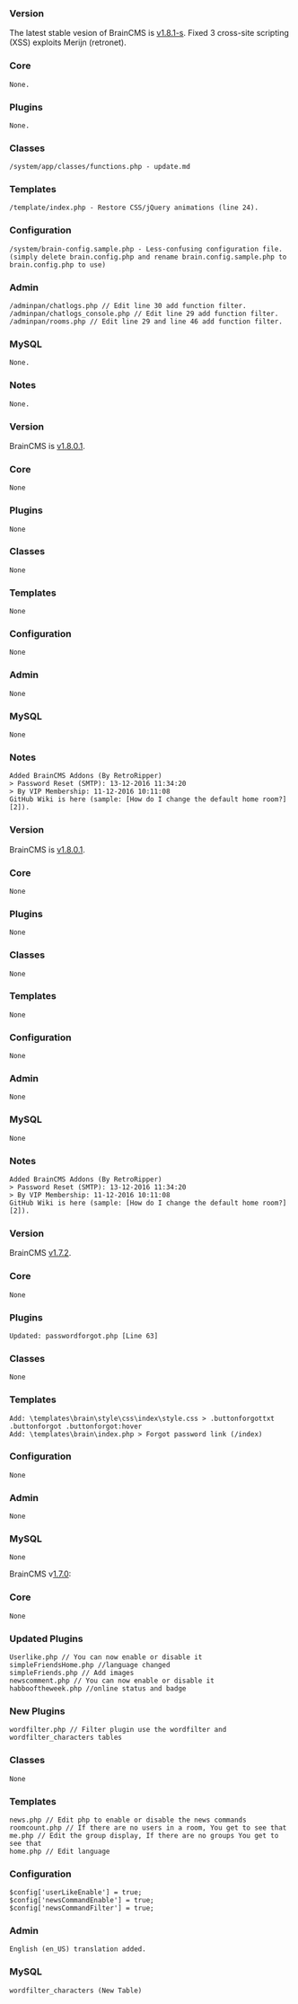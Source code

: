 ### Version ###
The latest stable vesion of BrainCMS is [v1.8.1-s][1]. Fixed 3 cross-site scripting (XSS) exploits Merijn (retronet).

### Core ###
	None.

### Plugins ###
	None.

### Classes ###
	/system/app/classes/functions.php - update.md

### Templates ###
	/template/index.php - Restore CSS/jQuery animations (line 24).
    
### Configuration ###
	/system/brain-config.sample.php - Less-confusing configuration file. (simply delete brain.config.php and rename brain.config.sample.php to brain.config.php to use)

### Admin ###
	/adminpan/chatlogs.php // Edit line 30 add function filter.
	/adminpan/chatlogs_console.php // Edit line 29 add function filter.
	/adminpan/rooms.php // Edit line 29 and line 46 add function filter.
   
### MySQL ###
	None.
    
### Notes ###
	None.


### Version ###
BrainCMS is [v1.8.0.1][1].

### Core ###
	None

### Plugins ###
	None

### Classes ###
	None

### Templates ###
	None
    
### Configuration ###
	None

### Admin ###
	None
    
### MySQL ###
	None
    
### Notes ###
	Added BrainCMS Addons (By RetroRipper)
    > Password Reset (SMTP): 13-12-2016 11:34:20
    > By VIP Membership: 11-12-2016 10:11:08
    GitHub Wiki is here (sample: [How do I change the default home room?][2]).
	
	
### Version ###
BrainCMS is [v1.8.0.1][1].

### Core ###
	None

### Plugins ###
	None

### Classes ###
	None

### Templates ###
	None
    
### Configuration ###
	None

### Admin ###
	None
    
### MySQL ###
	None
    
### Notes ###
	Added BrainCMS Addons (By RetroRipper)
    > Password Reset (SMTP): 13-12-2016 11:34:20
    > By VIP Membership: 11-12-2016 10:11:08
    GitHub Wiki is here (sample: [How do I change the default home room?][2]).
    
### Version ###
BrainCMS [v1.7.2][1].

### Core ###
	None

### Plugins ###
	Updated: passwordforgot.php [Line 63]

### Classes ###
	None

### Templates ###
	Add: \templates\brain\style\css\index\style.css > .buttonforgottxt .buttonforgot .buttonforgot:hover
	Add: \templates\brain\index.php > Forgot password link (/index)
    
### Configuration ###
	None


### Admin ###
	None
    
    
### MySQL ###
	None
    

BrainCMS v[1.7.0][1]:

### Core ###
	None

### Updated Plugins ###
	Userlike.php // You can now enable or disable it
	simpleFriendsHome.php //language changed
	simpleFriends.php // Add images
	newscomment.php // You can now enable or disable it
	habbooftheweek.php //online status and badge

### New Plugins ###
	wordfilter.php // Filter plugin use the wordfilter and wordfilter_characters tables

### Classes ###
	None

### Templates ###
	news.php // Edit php to enable or disable the news commands
	roomcount.php // If there are no users in a room, You get to see that
	me.php // Edit the group display, If there are no groups You get to see that
	home.php // Edit language
    
### Configuration ###
	$config['userLikeEnable'] = true;
	$config['newsCommandEnable'] = true;
	$config['newsCommandFilter'] = true;


### Admin ###
	English (en_US) translation added.
    
    
### MySQL ###
	wordfilter_characters (New Table)
    
[1]: https://github.com/BrainCMS/BrainCMS/releases
[2]: https://github.com/BrainCMS/BrainCMS/wiki/How-do-I-change-the-default-home-room